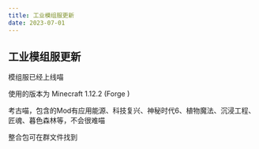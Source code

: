 ```yaml
---
title: 工业模组服更新
date: 2023-07-01
---
```


## 工业模组服更新

模组服已经上线喵

使用的版本为 Minecraft 1.12.2 (Forge )

考古喵，包含的Mod有应用能源、科技复兴、神秘时代6、植物魔法、沉浸工程、匠魂、暮色森林等，不会很难喵

整合包可在群文件找到


